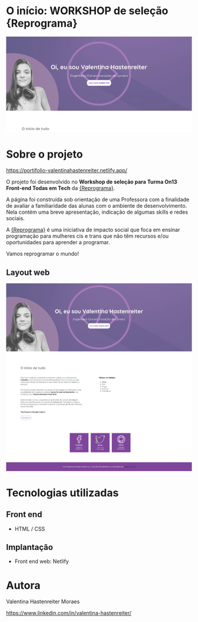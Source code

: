 # O início: WORKSHOP de seleção {Reprograma}

![banner](https://github.com/valentinahastenreiter/workshop-reprograma/blob/c7424731fcdc82071fc3b57d09ba5dfc93543aea/img/banner.png)

# Sobre o projeto

https://portifolio-valentinahastenreiter.netlify.app/

O projeto foi desenvolvido no **Workshop de seleção para Turma On13 Front-end Todas em Tech** da [{Reprograma}](https://www.reprograma.com.br/index.html). 

A página foi construída sob orientação de uma Professora com a finalidade de avaliar a familiaridade das alunas com o ambiente de desenvolvimento. Nela contém uma breve apresentação, indicação de algumas skills e redes sociais. 

A [{Reprograma}](https://www.reprograma.com.br/index.html) é uma iniciativa de impacto social que foca em ensinar programação para mulheres cis e trans que não têm recursos e/ou oportunidades para aprender a programar. 

Vamos reprogramar o mundo! 

## Layout web
![Web 1](https://github.com/valentinahastenreiter/workshop-reprograma/blob/6e2d6cc39c75dafd0079682e6b5272b6e499580c/img/pagina-full.png)

# Tecnologias utilizadas

## Front end
- HTML / CSS 

## Implantação 
- Front end web: Netlify

# Autora

Valentina Hastenreiter Moraes

https://www.linkedin.com/in/valentina-hastenreiter/
